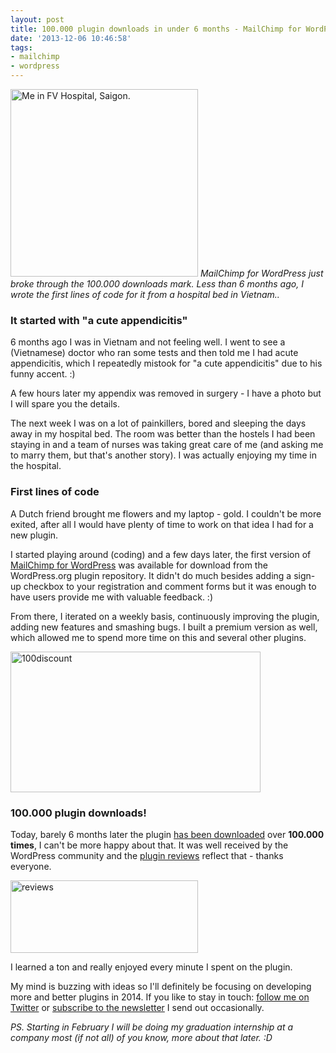 ```yaml
---
layout: post
title: 100.000 plugin downloads in under 6 months - MailChimp for WordPress
date: '2013-12-06 10:46:58'
tags:
- mailchimp
- wordpress
---
```


<a href="https://res.cloudinary.com/dannyvankooten/image/upload/v1408704528/eten_od1kbu.jpg"><img src="https://res.cloudinary.com/dannyvankooten/image/upload/h_300,w_300/v1408704528/eten_od1kbu.jpg" alt="Me in FV Hospital, Saigon." width="300" height="300" class="alignright size-medium wp-image-3916" /></a>
<em>MailChimp for WordPress just broke through the 100.000 downloads mark. Less than 6 months ago, I wrote the first lines of code for it from a hospital bed in Vietnam..</em>

<h3>It started with "a cute appendicitis"</h3>
6 months ago I was in Vietnam and not feeling well. I went to see a (Vietnamese) doctor who ran some tests and then told me I had acute appendicitis, which I repeatedly mistook for "a cute appendicitis" due to his funny accent. :) 

A few hours later my appendix was removed in surgery - I have a photo but I will spare you the details.

The next week I was on a lot of painkillers, bored and sleeping the days away in my hospital bed. The room was better than the hostels I had been staying in and a team of nurses was taking great care of me (and asking me to marry them, but that's another story). I was actually enjoying my time in the hospital.

<h3>First lines of code</h3>
A Dutch friend brought me flowers and my laptop - gold. I couldn't be more exited, after all I would have plenty of time to work on that idea I had for a new plugin.

I started playing around (coding) and a few days later, the first version of <a href="https://mc4wp.com/">MailChimp for WordPress</a> was available for download from the WordPress.org plugin repository. It didn't do much besides adding a sign-up checkbox to your registration and comment forms but it was enough to have users provide me with valuable feedback. :)

From there, I iterated on a weekly basis, continuously improving the plugin, adding new features and smashing bugs. I built a premium version as well, which allowed me to spend more time on this and several other plugins.

<a href="https://mc4wp.com/"><img src="https://res.cloudinary.com/dannyvankooten/image/upload/v1408704526/100discount_fwtdgh.png" alt="100discount" width="400" height="225" class="alignright size-full wp-image-3923" /></a>

<h3>100.000 plugin downloads!</h3>
Today, barely 6 months later the plugin <a href="http://wordpress.org/plugins/mailchimp-for-wp/stats/">has been downloaded</a> over <strong>100.000 times</strong>, I can't be more happy about that. It was well received by the WordPress community and the <a href="http://wordpress.org/support/view/plugin-reviews/mailchimp-for-wp">plugin reviews</a> reflect that - thanks everyone.

<a href="http://wordpress.org/support/view/plugin-reviews/mailchimp-for-wp"><img src="https://res.cloudinary.com/dannyvankooten/image/upload/h_116,w_300/v1408704527/reviews_x3sidd.png" alt="reviews" width="300" height="116" class="size-medium wp-image-3917" /></a>

I learned a ton and really enjoyed every minute I spent on the plugin.

My mind is buzzing with ideas so I'll definitely be focusing on developing more and better plugins in 2014. If you like to stay in touch: <a href="http://twitter.com/dannyvankooten">follow me on Twitter</a> or <a href="#mc4wp-form-1">subscribe to the newsletter</a> I send out occasionally.

<em>PS. Starting in February I will be doing my graduation internship at a company most (if not all) of you know, more about that later. :D </em>